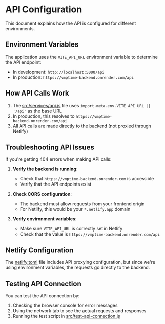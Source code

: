 # API Configuration

This document explains how the API is configured for different environments.

## Environment Variables

The application uses the `VITE_API_URL` environment variable to determine the API endpoint:

- In development: `http://localhost:5000/api`
- In production: `https://vmptime-backend.onrender.com/api`

## How API Calls Work

1. The [src/services/api.js](file:///g:/gadre/watch%20client/frontend/src/services/api.js) file uses `import.meta.env.VITE_API_URL || '/api'` as the base URL
2. In production, this resolves to `https://vmptime-backend.onrender.com/api`
3. All API calls are made directly to the backend (not proxied through Netlify)

## Troubleshooting API Issues

If you're getting 404 errors when making API calls:

1. **Verify the backend is running**:
   - Check that `https://vmptime-backend.onrender.com` is accessible
   - Verify that the API endpoints exist

2. **Check CORS configuration**:
   - The backend must allow requests from your frontend origin
   - For Netlify, this would be your `*.netlify.app` domain

3. **Verify environment variables**:
   - Make sure `VITE_API_URL` is correctly set in Netlify
   - Check that the value is `https://vmptime-backend.onrender.com/api`

## Netlify Configuration

The [netlify.toml](file:///g:/gadre/watch%20client/frontend/netlify.toml) file includes API proxying configuration, but since we're using environment variables, 
the requests go directly to the backend.

## Testing API Connection

You can test the API connection by:
1. Checking the browser console for error messages
2. Using the network tab to see the actual requests and responses
3. Running the test script in [src/test-api-connection.js](file:///g:/gadre/watch%20client/frontend/src/test-api-connection.js)